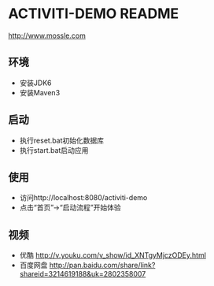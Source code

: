 ACTIVITI-DEMO README
=====================
http://www.mossle.com


环境
----

* 安装JDK6
* 安装Maven3

启动
----

* 执行reset.bat初始化数据库
* 执行start.bat启动应用

使用
----

* 访问http://localhost:8080/activiti-demo
* 点击“首页”->“启动流程”开始体验

视频
----
* 优酷 http://v.youku.com/v_show/id_XNTgyMjczODEy.html
* 百度网盘 http://pan.baidu.com/share/link?shareid=3214619188&uk=2802358007
